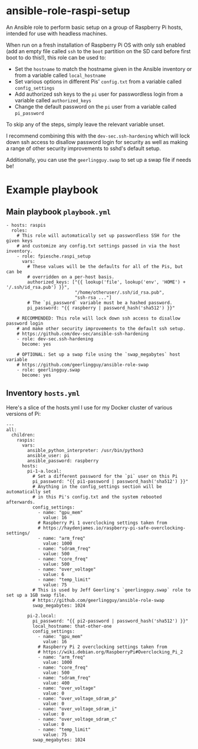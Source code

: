# ansible-role-raspi-setup

An Ansible role to perform basic setup on a group of Raspberry Pi hosts, intended for use
with headless machines.

When run on a fresh installation of Raspberry Pi OS with only ssh enabled (add an empty file
called `ssh` to the `boot` partition on the SD card before first boot to do this!), this
role can be used to:

  * Set the `hostname` to match the hostname given in the Ansible inventory or from a variable called `local_hostname`
  * Set various options in different Pis' `config.txt` from a variable called `config_settings`
  * Add authorized ssh keys to the `pi` user for passwordless login from a variable called `authorized_keys`
  * Change the default password on the `pi` user from a variable called `pi_password`

To skip any of the steps, simply leave the relevant variable unset.

I recommend combining this with the `dev-sec.ssh-hardening` which will lock down ssh access
to disallow password login for security as well as making a range of other security improvements
to sshd's default setup.

Additionally, you can use the `geerlingguy.swap` to set up a swap file if needs be!

# Example playbook

## Main playbook `playbook.yml`

    - hosts: raspis
      roles:
        # This role will automatically set up passwordless SSH for the given keys
        # and customize any config.txt settings passed in via the host inventory.
        - role: fpiesche.raspi_setup
          vars:
            # These values will be the defaults for all of the Pis, but can be
            # overridden on a per-host basis.            
            authorized_keys: ["{{ lookup('file', lookup('env', 'HOME') + '/.ssh/id_rsa.pub') }}",
                              "/home/otheruser/.ssh/id_rsa.pub",
                              "ssh-rsa ..."]
            # The `pi_password` variable must be a hashed password.
            pi_password: "{{ raspberry | password_hash('sha512') }}"

        # RECOMMENDED: This role will lock down ssh access to disallow password login
        # and make other security improvements to the default ssh setup.
        # https://github.com/dev-sec/ansible-ssh-hardening
        - role: dev-sec.ssh-hardening
          become: yes
        
        # OPTIONAL: Set up a swap file using the `swap_megabytes` host variable
        # https://github.com/geerlingguy/ansible-role-swap
        - role: geerlingguy.swap
          become: yes

## Inventory `hosts.yml`

Here's a slice of the hosts.yml I use for my Docker cluster of various versions of Pi:

    ---
    all:
      children:
        raspis:
          vars:
            ansible_python_interpreter: /usr/bin/python3
            ansible_user: pi
            ansible_password: raspberry
          hosts:
            pi-1-a.local:
              # Set a different password for the `pi` user on this Pi
              pi_password: "{{ pi1-password | password_hash('sha512') }}"
              # Anything in the config_settings section will be automatically set
              # in this Pi's config.txt and the system rebooted afterwards.
              config_settings:
                - name: "gpu_mem"
                  value: 16
                # Raspberry Pi 1 overclocking settings taken from
                # https://haydenjames.io/raspberry-pi-safe-overclocking-settings/
                - name: "arm_freq"
                  value: 1000
                - name: "sdram_freq"
                  value: 500
                - name: "core_freq"
                  value: 500
                - name: "over_voltage"
                  value: 6
                - name: "temp_limit"
                  value: 75
              # This is used by Jeff Geerling's `geerlingguy.swap` role to set up a 1GB swap file.
              # https://github.com/geerlingguy/ansible-role-swap
              swap_megabytes: 1024

            pi-2.local:
              pi_password: "{{ pi2-password | password_hash('sha512') }}"
              local_hostname: that-other-one
              config_settings:
                - name: "gpu_mem"
                  value: 16
                # Raspberry Pi 2 overclocking settings taken from
                # https://wiki.debian.org/RaspberryPi#Overclocking_Pi_2
                - name: "arm_freq"
                  value: 1000
                - name: "core_freq"
                  value: 500
                - name: "sdram_freq"
                  value: 400
                - name: "over_voltage"
                  value: 0
                - name: "over_voltage_sdram_p"
                  value: 0
                - name: "over_voltage_sdram_i"
                  value: 0
                - name: "over_voltage_sdram_c"
                  value: 0
                - name: "temp_limit"
                  value: 75
              swap_megabytes: 1024
